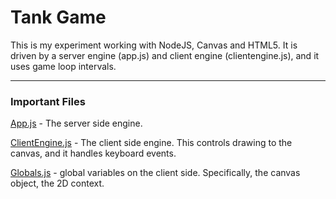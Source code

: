 ﻿# Tank Game

This is my experiment working with NodeJS, Canvas and HTML5.  It is driven by a server engine (app.js) and client engine (clientengine.js), and it uses game loop intervals.

-----------------------------

### Important Files

[App.js](app.js) - The server side engine.

[ClientEngine.js](/public/js/clientengine.js) - The client side engine.  This controls drawing to the canvas, and it handles keyboard events.

[Globals.js](/public/js/globals.js) - global variables on the client side.  Specifically, the canvas object, the 2D context.
   
